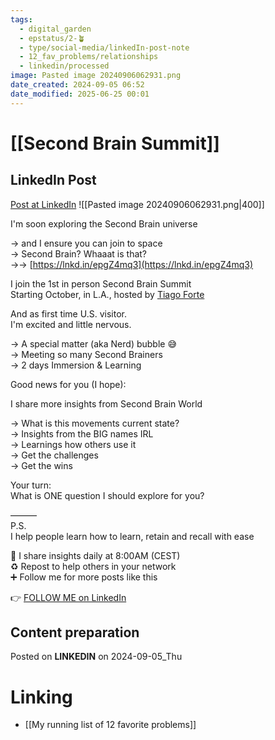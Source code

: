 ```yaml
---
tags:
  - digital_garden
  - epstatus/2-🪴
  - type/social-media/linkedIn-post-note
  - 12_fav_problems/relationships
  - linkedin/processed
image: Pasted image 20240906062931.png
date_created: 2024-09-05 06:52
date_modified: 2025-06-25 00:01
---
```

# [[Second Brain Summit]]

## LinkedIn Post

[Post at LinkedIn](https://www.linkedin.com/posts/sebastiankamilli_im-soon-exploring-the-second-brain-universe-activity-7237338806893379584-Inqd?utm_source=share&utm_medium=member_desktop)
![[Pasted image 20240906062931.png|400]]

I'm soon exploring the Second Brain universe  
  
→ and I ensure you can join to space  
→ Second Brain? Whaaat is that?  
→→ [https://lnkd.in/epgZ4mq3](https://lnkd.in/epgZ4mq3)  
  
I join the 1st in person Second Brain Summit  
Starting October, in L.A., hosted by [](https://www.linkedin.com/in/ACoAAAKCWZYB0BJT397p4ZgCANFOp93epEb3djc)[Tiago Forte](https://www.linkedin.com/in/tiagoforte/)  
  
And as first time U.S. visitor.  
I'm excited and little nervous.  
  
→ A special matter (aka Nerd) bubble 😅  
→ Meeting so many Second Brainers  
→ 2 days Immersion & Learning  
  
Good news for you (I hope):  
  
I share more insights from Second Brain World  
  
→ What is this movements current state?  
→ Insights from the BIG names IRL  
→ Learnings how others use it  
→ Get the challenges  
→ Get the wins  
  
Your turn:  
What is ONE question I should explore for you?  
  
———  
P.S.  
I help people learn how to learn, retain and recall with ease  
  
🔔 I share insights daily at 8:00AM (CEST)  
♻ Repost to help others in your network  
➕ Follow me for more posts like this  

👉 [FOLLOW ME on LinkedIn](https://www.linkedin.com/comm/mynetwork/discovery-see-all?usecase=PEOPLE_FOLLOWS&followMember=sebastiankamilli)

## Content preparation

Posted on **LINKEDIN** on 2024-09-05_Thu

# Linking

+ [[My running list of 12 favorite problems]]